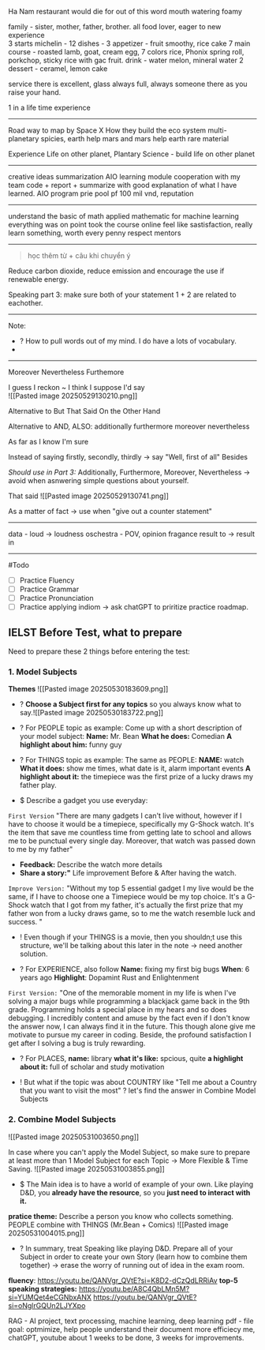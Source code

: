 Ha Nam restaurant 
would die for
out of this word
mouth watering
foamy

family - sister, mother, father, brother. all food lover, eager to new experience  
3 starts michelin - 12 dishes - 
3 appetizer - fruit smoothy, rice cake 
7 main course - roasted lamb, goat, cream egg, 7 colors rice, Phonix spring roll, porkchop, sticky rice with gac fruit. 
drink - water melon, mineral water
2 dessert - ceramel, lemon cake

service there is excellent, glass always full, always someone there as you raise your hand. 

1 in a life time experience 

---

Road way to map by Space X
How they build the eco system 
multi-planetary spicies, earth help mars and mars help earth 
rare material 

Experience
Life on other planet, Plantary Science - build life on other planet 

---

creative ideas summarization AIO learning module
cooperation with my team 
code + report + summarize with good explanation of what I have learned. 
AIO program 
prie pool pf 100 mil  vnd, reputation

---

understand the basic of math 
applied mathematic for machine learning
everything was on point 
took the course online
feel like sastisfaction, really learn something, worth every penny
respect mentors

---

> học thêm từ + câu khi chuyển ý

Reduce carbon dioxide, reduce emission and encourage the use if renewable energy. 

Speaking part 3: make sure both of your statement 1 + 2 are related to eachother. 

----

Note: 
+ ? How to pull words out of my mind. I do have a lots of vocabulary.
+  



---

Moreover
Nevertheless
Furthemore

I guess
I reckon ~ I think
I suppose 
I'd say  
![[Pasted image 20250529130210.png]]

Alternative to But
	That Said
	On the Other Hand 

Alternative to AND, ALSO:
	additionally
	furthermore
	moreover
	nevertheless

As far as I know
I'm sure

Instead of saying firstly, secondly, thirdly -> say "Well, first of all"
Besides 

*Should use in Part 3:* Additionally, Furthermore, Moreover, Nevertheless -> avoid when asnwering simple questions about yourself. 

That said
![[Pasted image 20250529130741.png]]

As a matter of fact -> use when "give out a counter statement"

---

data - 
loud -> loudness
oschestra - 
POV, opinion 
fragance
result to -> result in

---

#Todo 
- [ ] Practice Fluency
- [ ] Practice Grammar 
- [ ] Practice Pronunciation 
- [ ] Practice applying indiom -> ask chatGPT to priritize practice roadmap. 

## IELST Before Test, what to prepare
Need to prepare these 2 things before entering the test:

### 1. Model Subjects
**Themes**
![[Pasted image 20250530183609.png]]
+ ? **Choose a Subject first for any topics** so you always know what to say.![[Pasted image 20250530183722.png]]

+ ? For PEOPLE topic as example:
Come up with a short description of your model subject:
**Name:** Mr. Bean
**What he does:** Comedian
**A highlight about him:** funny guy

+ ? For THINGS topic as example:
The same as PEOPLE:
**NAME:** watch
**What it does:** show me times, what date is it, alarm important events
**A highlight about it:** the timepiece was the first prize of a lucky draws my father play.
+ $ Describe a gadget you use everyday:

`First Version` 
"There are many gadgets I can't live without, however if I have to choose it would be a timepiece, specifically my G-Shock watch. It's the item that save me countless time from getting late to school and allows me to be punctual every single day. Moreover, that watch was passed down to me by my father" 
+ **Feedback:** Describe the watch more details
+ **Share a story:"** Life improvement Before & After having the watch. 

`Improve Version:` 
"Without my top 5 essential gadget I my live would be the same, if I have to choose one a Timepiece would be my top choice. It's a G-Shock watch that I got from my father, it's actually the first prize that my father won from a lucky draws game, so to me the watch resemble luck and success. " 
+ ! Even though if your THINGS is a movie, then you shouldn;t use this structure, we'll be talking about this later in the note -> need another solution. 

+ ? For EXPERIENCE, also follow 
**Name:** fixing my first big bugs
**When**: 6 years ago
**Highlight**: Dopamint Rust and Enlightenment

`First Version:`
"One of the memorable moment in my life is when I've solving a major bugs while programming a blackjack game back in the 9th grade. Programming holds a special place in my hears and so does debugging. I incredibly content and amuse by the fact even if I don't know the answer now, I can always find it in the future. This though alone give me motivate to pursue my career in coding. Beside, the profound satisfaction I get after I solving a bug is truly rewarding.

+ ? For PLACES,
 **name:** library
 **what it's like:** spcious, quite
 **a highlight about it:** full of scholar and study motivation

+ ! But what if the topic was about COUNTRY like "Tell me about a Country that you want to visit the most" ? let's find the answer in Combine Model Subjects


### 2. Combine Model Subjects
![[Pasted image 20250531003650.png]]

In case where you can't apply the Model Subject, so make sure to prepare at least more than 1 Model Subject for each Topic -> More Flexible & Time Saving. 
![[Pasted image 20250531003855.png]]
+ $ The Main idea is to have a world of example of your own. Like playing D&D, you **already have the resource**, so you **just need to interact with it.** 

**pratice theme:** Describe a person you know who collects something.  
	PEOPLE combine with THINGS (Mr.Bean + Comics) ![[Pasted image 20250531004015.png]]
	
+ ? In summary, treat Speaking like playing D&D. Prepare all of your Subject in order to create your own Story (learn how to combine them together) -> erase the worry of running out of idea in the exam room.  


**fluency**: https://youtu.be/QANVgr_QVtE?si=K8D2-dCzQdLRRiAv
**top-5 speaking strategies:** https://youtu.be/A8C4QbLMn5M?si=YUMQet4eCGNbxANX
https://youtu.be/QANVgr_QVtE?si=oNglrGQUn2LJYXpo


RAG - AI project, text processing, machine learning, deep learning
pdf - file 
goal: optmimize, help people understand their document more efficiecy
me, chatGPT, youtube
about 1 weeks to be done, 3 weeks for improvements. 
